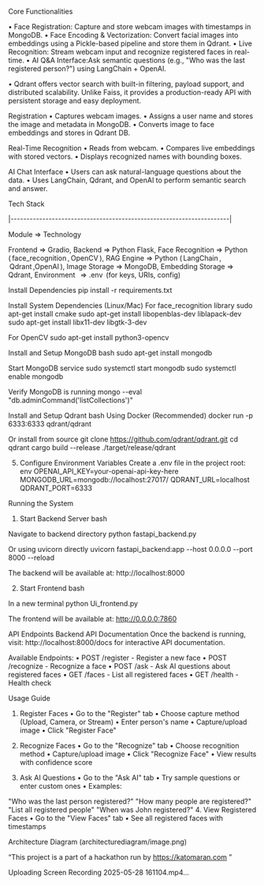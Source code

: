 Core Functionalities

•⁠ ⁠Face Registration: Capture and store webcam images with timestamps in MongoDB. •⁠ ⁠Face Encoding & Vectorization: Convert facial images into embeddings using a Pickle-based pipeline and store them in Qdrant. •⁠ ⁠Live Recognition: Stream webcam input and recognize registered faces in real-time. •⁠ ⁠AI Q&A Interface:Ask semantic questions (e.g., "Who was the last registered person?") using LangChain + OpenAI.

• Qdrant offers vector search with built-in filtering, payload support, and distributed scalability. Unlike Faiss, it provides a production-ready API with persistent storage and easy deployment.

Registration •⁠ ⁠Captures webcam images. •⁠ ⁠Assigns a user name and stores the image and metadata in MongoDB. •⁠ ⁠Converts image to face embeddings and stores in Qdrant DB.

Real-Time Recognition •⁠ ⁠Reads from webcam. •⁠ ⁠Compares live embeddings with stored vectors. •⁠ ⁠Displays recognized names with bounding boxes.

AI Chat Interface •⁠ ⁠Users can ask natural-language questions about the data. •⁠ ⁠Uses LangChain, Qdrant, and OpenAI to perform semantic search and answer.

Tech Stack

|---------------------------------------------------------------------|

Module	=>  Technology

Frontend  => Gradio,
Backend	  =>  Python Flask,
Face Recognition	  =>  Python (⁠ face_recognition ⁠,⁠ OpenCV ⁠),
RAG Engine  =>  Python (⁠ LangChain ⁠, ⁠ Qdrant ⁠,OpenAI ⁠),
Image Storage => MongoDB,
Embedding Storage	  =>  Qdrant,
Environment	⁠  =>  .env ⁠ (for keys, URIs, config)

Install Dependencies
pip install -r requirements.txt

Install System Dependencies (Linux/Mac)
For face_recognition library
sudo apt-get install cmake sudo apt-get install libopenblas-dev liblapack-dev sudo apt-get install libx11-dev libgtk-3-dev

For OpenCV
sudo apt-get install python3-opencv

Install and Setup MongoDB bash
sudo apt-get install mongodb

Start MongoDB service sudo systemctl start mongodb sudo systemctl enable mongodb

Verify MongoDB is running mongo --eval "db.adminCommand('listCollections')"

Install and Setup Qdrant bash
Using Docker (Recommended)
docker run -p 6333:6333 qdrant/qdrant

Or install from source
git clone https://github.com/qdrant/qdrant.git cd qdrant cargo build --release ./target/release/qdrant

5. Configure Environment Variables
Create a .env file in the project root: env OPENAI_API_KEY=your-openai-api-key-here MONGODB_URL=mongodb://localhost:27017/ QDRANT_URL=localhost QDRANT_PORT=6333

Running the System
1. Start Backend Server
bash

Navigate to backend directory
python fastapi_backend.py

Or using uvicorn directly
uvicorn fastapi_backend:app --host 0.0.0.0 --port 8000 --reload

The backend will be available at: http://localhost:8000

2. Start Frontend
bash

In a new terminal
python Ui_frontend.py

The frontend will be available at: http://0.0.0.0:7860

API Endpoints
Backend API Documentation
Once the backend is running, visit: http://localhost:8000/docs for interactive API documentation.

Available Endpoints:
•⁠ ⁠POST /register - Register a new face •⁠ ⁠POST /recognize - Recognize a face •⁠ ⁠POST /ask - Ask AI questions about registered faces •⁠ ⁠GET /faces - List all registered faces •⁠ ⁠GET /health - Health check

Usage Guide
1. Register Faces
•⁠ ⁠Go to the "Register" tab •⁠ ⁠Choose capture method (Upload, Camera, or Stream) •⁠ ⁠Enter person's name •⁠ ⁠Capture/upload image •⁠ ⁠Click "Register Face"

2. Recognize Faces
•⁠ ⁠Go to the "Recognize" tab •⁠ ⁠Choose recognition method •⁠ ⁠Capture/upload image •⁠ ⁠Click "Recognize Face" •⁠ ⁠View results with confidence score

3. Ask AI Questions
•⁠ ⁠Go to the "Ask AI" tab •⁠ ⁠Try sample questions or enter custom ones •⁠ ⁠Examples:

"Who was the last person registered?"
"How many people are registered?"
"List all registered people"
"When was John registered?"
4. View Registered Faces
•⁠ ⁠Go to the "View Faces" tab •⁠ ⁠See all registered faces with timestamps

Architecture Diagram
(architecturediagram/image.png)

“This project is a part of a hackathon run by https://katomaran.com ”



Uploading Screen Recording 2025-05-28 161104.mp4…




